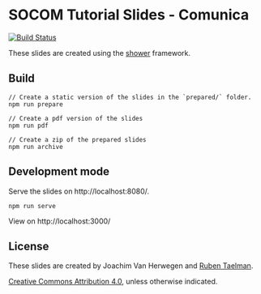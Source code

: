 # SOCOM Tutorial Slides - Comunica

[![Build Status](https://travis-ci.org/comunica/Tutorial-ISWC2019-Slides-Comunica.svg?branch=master)](https://travis-ci.org/comunica/Tutorial-ISWC2019-Slides-Comunica)

These slides are created using the [shower](https://github.com/shower/shower) framework.

## Build

```
// Create a static version of the slides in the `prepared/` folder.
npm run prepare

// Create a pdf version of the slides
npm run pdf

// Create a zip of the prepared slides
npm run archive
```

## Development mode

Serve the slides on http://localhost:8080/.

```
npm run serve
```

View on http://localhost:3000/

## License

These slides are created by Joachim Van Herwegen and [Ruben Taelman](https://rubensworks.net/).

[Creative Commons Attribution 4.0](https://creativecommons.org/licenses/by/4.0/), unless otherwise indicated.
